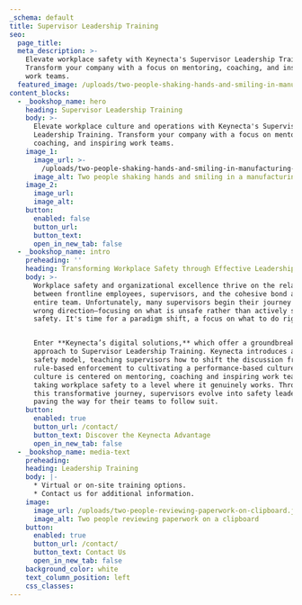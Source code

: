 ```yaml
---
_schema: default
title: Supervisor Leadership Training
seo:
  page_title:
  meta_description: >-
    Elevate workplace safety with Keynecta's Supervisor Leadership Training.
    Transform your company with a focus on mentoring, coaching, and inspiring
    work teams.
  featured_image: /uploads/two-people-shaking-hands-and-smiling-in-manufacturing-plant-1.jpg
content_blocks:
  - _bookshop_name: hero
    heading: Supervisor Leadership Training
    body: >-
      Elevate workplace culture and operations with Keynecta's Supervisor
      Leadership Training. Transform your company with a focus on mentoring,
      coaching, and inspiring work teams.
    image_1:
      image_url: >-
        /uploads/two-people-shaking-hands-and-smiling-in-manufacturing-plant-1.jpg
      image_alt: Two people shaking hands and smiling in a manufacturing environment
    image_2:
      image_url:
      image_alt:
    button:
      enabled: false
      button_url:
      button_text:
      open_in_new_tab: false
  - _bookshop_name: intro
    preheading: ''
    heading: Transforming Workplace Safety through Effective Leadership
    body: >-
      Workplace safety and organizational excellence thrive on the relationship
      between frontline employees, supervisors, and the cohesive bond among the
      entire team. Unfortunately, many supervisors begin their journey in the
      wrong direction—focusing on what is unsafe rather than actively seeking
      safety. It's time for a paradigm shift, a focus on what to do right!


      Enter **Keynecta’s digital solutions,** which offer a groundbreaking
      approach to Supervisor Leadership Training. Keynecta introduces a new
      safety model, teaching supervisors how to shift the discussion from
      rule-based enforcement to cultivating a performance-based culture. This
      culture is centered on mentoring, coaching and inspiring work teams,
      taking workplace safety to a level where it genuinely works. Throughout
      this transformative journey, supervisors evolve into safety leaders,
      paving the way for their teams to follow suit.
    button:
      enabled: true
      button_url: /contact/
      button_text: Discover the Keynecta Advantage
      open_in_new_tab: false
  - _bookshop_name: media-text
    preheading:
    heading: Leadership Training
    body: |-
      * Virtual or on-site training options.
      * Contact us for additional information.
    image:
      image_url: /uploads/two-people-reviewing-paperwork-on-clipboard.jpg
      image_alt: Two people reviewing paperwork on a clipboard
    button:
      enabled: true
      button_url: /contact/
      button_text: Contact Us
      open_in_new_tab: false
    background_color: white
    text_column_position: left
    css_classes:
---
```

